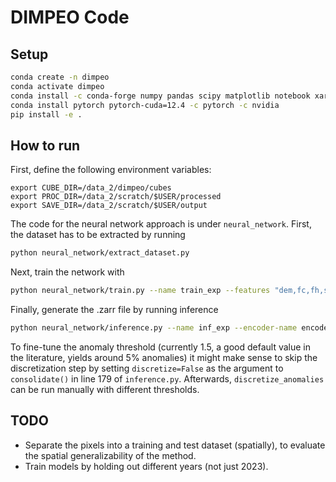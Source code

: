 # DIMPEO Code

## Setup

```bash
conda create -n dimpeo
conda activate dimpeo
conda install -c conda-forge numpy pandas scipy matplotlib notebook xarray h5netcdf tensorboard pyproj h5py dask scikit-learn
conda install pytorch pytorch-cuda=12.4 -c pytorch -c nvidia
pip install -e .
```

## How to run

First, define the following environment variables:
```
export CUBE_DIR=/data_2/dimpeo/cubes
export PROC_DIR=/data_2/scratch/$USER/processed
export SAVE_DIR=/data_2/scratch/$USER/output
```

The code for the neural network approach is under `neural_network`. First, the dataset has to be extracted by running
```bash
python neural_network/extract_dataset.py
```

Next, train the network with
```bash
python neural_network/train.py --name train_exp --features "dem,fc,fh,slope,easting,northing,twi,rugg,curv,press_mean,press_std,temp_mean,temp_std,precip_mean,precip_std"
```

Finally, generate the .zarr file by running inference
```bash
python neural_network/inference.py --name inf_exp --encoder-name encoder_train_exp.pt --features "dem,fc,fh,slope,easting,northing,twi,rugg,curv,press_mean,press_std,temp_mean,temp_std,precip_mean,precip_std"
```
To fine-tune the anomaly threshold (currently 1.5, a good default value in the literature, yields around 5% anomalies) it might make sense to skip the discretization step by setting `discretize=False` as the argument to `consolidate()` in line 179 of `inference.py`. Afterwards, `discretize_anomalies` can be run manually with different thresholds.


## TODO

- Separate the pixels into a training and test dataset (spatially), to evaluate the spatial generalizability of the method.
- Train models by holding out different years (not just 2023).